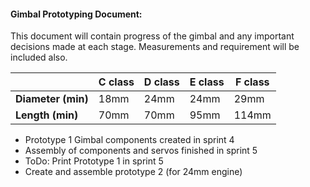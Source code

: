 #### Gimbal Prototyping Document:

This document will contain progress of the gimbal and any important decisions made at each stage. Measurements and requirement will be included also.

|| C class | D class | E class | F class |
|-|---------|---------|---------|---------|
| **Diameter (min)** | 18mm | 24mm | 24mm | 29mm |
| **Length (min)** | 70mm | 70mm | 95mm | 114mm |

* Prototype 1 Gimbal components created in sprint 4
* Assembly of components and servos finished in sprint 5
* ToDo: Print Prototype 1 in sprint 5
* Create and assemble prototype 2 (for 24mm engine)
